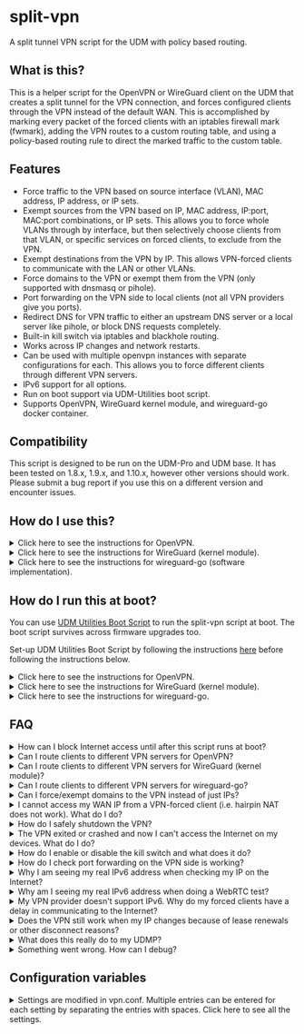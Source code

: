 # split-vpn
A split tunnel VPN script for the UDM with policy based routing.

## What is this?

This is a helper script for the OpenVPN or WireGuard client on the UDM that creates a split tunnel for the VPN connection, and forces configured clients through the VPN instead of the default WAN. This is accomplished by marking every packet of the forced clients with an iptables firewall mark (fwmark), adding the VPN routes to a custom routing table, and using a policy-based routing rule to direct the marked traffic to the custom table. 

## Features

* Force traffic to the VPN based on source interface (VLAN), MAC address, IP address, or IP sets.
* Exempt sources from the VPN based on IP, MAC address, IP:port, MAC:port combinations, or IP sets. This allows you to force whole VLANs through by interface, but then selectively choose clients from that VLAN, or specific services on forced clients, to exclude from the VPN.
* Exempt destinations from the VPN by IP. This allows VPN-forced clients to communicate with the LAN or other VLANs.
* Force domains to the VPN or exempt them from the VPN (only supported with dnsmasq or pihole). 
* Port forwarding on the VPN side to local clients (not all VPN providers give you ports).
* Redirect DNS for VPN traffic to either an upstream DNS server or a local server like pihole, or block DNS requests completely.
* Built-in kill switch via iptables and blackhole routing.
* Works across IP changes and network restarts. 
* Can be used with multiple openvpn instances with separate configurations for each. This allows you to force different clients through different VPN servers. 
* IPv6 support for all options.
* Run on boot support via UDM-Utilities boot script.
* Supports OpenVPN, WireGuard kernel module, and wireguard-go docker container.

## Compatibility

This script is designed to be run on the UDM-Pro and UDM base. It has been tested on 1.8.x, 1.9.x, and 1.10.x, however other versions should work. Please submit a bug report if you use this on a different version and encounter issues. 

## How do I use this?

<details>
  <summary>Click here to see the instructions for OpenVPN.</summary>

1. SSH into the UDM/P (assuming it's on 192.168.1.254).

    ```sh
    ssh root@192.168.1.254
    ```
    
2. Download the scripts package and extract it to `/mnt/data/split-vpn/vpn`.

    ```sh
    cd /mnt/data
    mkdir /mnt/data/split-vpn && mkdir /mnt/data/split-vpn/vpn
    cd /mnt/data/split-vpn
    curl -L https://github.com/peacey/split-vpn/archive/main.zip | unzip - "*/vpn/*" -o -j -d vpn && chmod +x vpn/*.sh
    ```
    
3. Create a directory for your VPN provider's openvpn configuration files, and copy your VPN's configuration files (certificates, config, password files, etc) and the sample vpn.conf from `/mnt/data/split-vpn/vpn/vpn.conf.sample`. NordVPN is used below as an example. 

    ```sh
    mkdir -p /mnt/data/split-vpn/openvpn/nordvpn
    cd /mnt/data/split-vpn/openvpn/nordvpn
    curl https://downloads.nordcdn.com/configs/files/ovpn_legacy/servers/us-ca12.nordvpn.com.udp1194.ovpn --out nordvpn.ovpn
    cp /mnt/data/split-vpn/vpn/vpn.conf.sample /mnt/data/split-vpn/openvpn/nordvpn/vpn.conf
    ```
    
4. If your VPN provider uses a username/password, put them in a `username_password.txt` file in the same directory as the configuration with the username on the first line and password on the second line. Then either: 
    * Edit your VPN provider's openvpn config you downloaded in step 3 to reference the username_password.txt file by adding/changing this directive: `auth-user-pass username_password.txt`.
    * Use the `--auth-user-pass username_password.txt` option when you run openvpn below in step 6 or 8. 
    
    NOTE: The username/password for openvpn are usually given to you in a file or in your VPN provider's online portal. They are usually not the same as your login to the VPN. 
5. Edit the `vpn.conf` file with your desired settings. See the explanation of each setting [below](#configuration-variables). 
6. Run OpenVPN in the foreground to test if everything is working properly.

    ```sh
    openvpn --config nordvpn.ovpn \
            --route-noexec \
            --up /mnt/data/split-vpn/vpn/updown.sh \
            --down /mnt/data/split-vpn/vpn/updown.sh \
            --script-security 2
    ```
    
7. If the connection works, check each client to make sure they are on the VPN by doing the following.

    * Check if you are seeing the VPN IPs when you visit http://whatismyip.host/. You can also test from command line, by running the following commands from your clients. Make sure you are not seeing your real IP anywhere, either IPv4 or IPv6.
    
      ```sh
      curl -4 ifconfig.co
      curl -6 ifconfig.co
      ```
        
      If you are seeing your real IPv6 address above, make sure that you are forcing your client through IPv6 as well as IPv4, by forcing through interface, MAC address, or the IPv6 directly. If IPv6 is not supported by your VPN provider, the IPv6 check will time out and not return anything. You should never see your real IPv6 address. 

    * Check for DNS leaks with the Extended Test on https://www.dnsleaktest.com/. If you see a DNS leak, try redirecting DNS with the `DNS_IPV4_IP` and `DNS_IPV6_IP` options, or set `DNS_IPV6_IP="REJECT"` if your VPN provider does not support IPv6. 
    * Check for WebRTC leaks in your browser by visiting https://browserleaks.com/webrtc. If WebRTC is leaking your IPv6 IP, you need to disable WebRTC in your browser (if possible), or disable IPv6 completely by disabling it directly on your client or through the UDMP network settings for the client's VLAN.
    
8. If everything is working properly, stop the OpenVPN client by pressing Ctrl+C, and then run it in the background with the following command. If you want to enable the killswitch to block Internet access to forced clients if OpenVPN crashes, set `KILLSWITCH=1` in the `vpn.conf` file before starting OpenVPN. If you also want to block Internet access to forced clients when you exit OpenVPN cleanly (with SIGTERM), then set `REMOVE_KILLSWITCH_ON_EXIT=0`.

    ```sh
    nohup openvpn --config nordvpn.ovpn \
                  --route-noexec \
                  --up /mnt/data/split-vpn/vpn/updown.sh \
                  --down /mnt/data/split-vpn/vpn/updown.sh \
                  --script-security 2 \
                  --ping-restart 15 \
                  --mute-replay-warnings > openvpn.log &
    ```
    You can modify the command to change `--ping-restart` or other options as needed. The only requirement is that you run updown.sh script as the up/down script and `--route-noexec` to disable OpenVPN from adding routes to the default table instead of our custom one.
    
9. Now you can exit the UDM/P. If you would like to start the VPN client at boot, please read on to the next section. 
10. If your VPN provider doesn't support IPv6, it is recommended to disable IPv6 for that VLAN in the UDMP settings, or on the client, so that you don't encounter any delays. If you don't disable IPv6, clients on that network will try to communicate over IPv6 first and fail, then fallback to IPv4. This creates a delay that can be avoided if IPv6 is turned off completely for that network or client.

</details>

<details>
  <summary>Click here to see the instructions for WireGuard (kernel module).</summary>

  * **Prerequisuite:** Make sure the WireGuard kernel module is installed via either [wireguard-kmod](https://github.com/tusc/wireguard-kmod) or a [custom kernel](https://github.com/fabianishere/udm-kernel-tools). The WireGuard tools (wg-quick, wg) also need to be installed (included with wireguard-kmod) and accessible from your PATH.
  * Make sure you run the wireguard setup script once, then test the installation of the module by running `modprobe wireguard` which should return nothing and no errors, and running `wg-quick` which should return the help and no errors. 
  * Note that the kernel module is dependent on the software version of your UDMP because each software update usually brings a new kernel version. If you update the UDM/P software, you also need to update the kernel module to the new version once it is released (or compile your own module for the new kernel). The module will fail to run on a kernel it was not compiled for. Hence, you have to be careful that the UDMP doesn't perform a sofware update unexpectedly if you use this module. 
  
1. SSH into the UDM/P (assuming it's on 192.168.1.254).

    ```sh
    ssh root@192.168.1.254
    ```
  
2. Download the scripts package and extract it to `/mnt/data/split-vpn/vpn`.

    ```sh
    cd /mnt/data
    mkdir /mnt/data/split-vpn && mkdir /mnt/data/split-vpn/vpn
    cd /mnt/data/split-vpn
    curl -L https://github.com/peacey/split-vpn/archive/main.zip | unzip - "*/vpn/*" -o -j -d vpn && chmod +x vpn/*.sh
    ```
    
3. Create a directory for your WireGuard configuration files, copy the sample vpn.conf from `/mnt/data/split-vpn/vpn/vpn.conf.sample`, and copy your WireGuard configuration file (wg0.conf) or create it. As an example below, we are creating the wg0.conf file that mullvad provides and pasting the contents into it. You can use any name for your config instead of wg0 (e.g.: mullvad-ca2.conf) and this will be the interface name of the wireguard tunnel. 
  
    ```sh
    mkdir -p /mnt/data/split-vpn/wireguard/mullvad
    cd /mnt/data/split-vpn/wireguard/mullvad
    cp /mnt/data/split-vpn/vpn/vpn.conf.sample /mnt/data/split-vpn/wireguard/mullvad/vpn.conf
    vim wg0.conf
    [Press 'i' to start editing, right click -> paste, press 'ESC' to exit insert mode, type ':wq' to save and exit].
    ```
  
4. In your WireGuard config (wg0.conf), set PreUp, PostUp, and PreDown to point to the updown.sh script, and Table to a custom route table number that you will use in this script's vpn.conf. Here is an exmaple wg0.conf file:
  
    ```
    [Interface]
    PrivateKey = xxxxxxxxxxxxxxxxxxxxxxxxxxxxxxxxxxxxxx
    Address = 10.68.1.88/32,fc00:dddd:eeee:bb01::5:6666/128
    PreUp = sh /mnt/data/wireguard/updown.sh %i pre-up
    PostUp = sh /mnt/data/wireguard/updown.sh %i up
    PreDown = sh /mnt/data/wireguard/updown.sh %i down
    Table = 101

    [Peer]
    PublicKey = yyyyyyyyyyyyyyyyyyyyyyyyyyyyyyyyyyyyyyy
    AllowedIPs = 0.0.0.0/1,128.0.0.0/1,::/1,8000::/1
    Endpoint = [2607:f7a0:d:4::a02f]:51820
    ```
  
    In the above config, make sure to:
      * Comment out or remove the `DNS` line. Use the DNS settings in your `vpn.conf` file instead if you want to force your clients to use a certain DNS server. 
      * Set AllowedIPs to `0.0.0.0/1,128.0.0.0/1,::/1,8000::/1` to allow all IPv4 and IPv6 traffic through the VPN. Do not use `0.0.0.0/0,::/0` because it will interfere with the blackhole routes and won't allow wireguard to start. If you prefer to use `0.0.0.0/0,::/0`, disable blackhole routes by setting `DISABLE_BLACKHOLE=1` in your `vpn.conf` file so wireguard can start successfully. 
      * Remove any extra PreUp/PostUp/PreDown/PostDown lines that could interfere with the VPN script. 
      * You can remove or comment out the PreUp line if you do not want VPN-forced clients to lose Internet access if WireGuard does not start correctly.

5. Edit the `vpn.conf` file with your desired settings. See the explanation of each setting [below](#configuration-variables). Make sure that:
  
   * The option `DNS_IPV4_IP` and/or `DNS_IPV6_IP` is set to the DNS server you want to force for your clients, or set them to empty if you do not want to force any DNS. 
   * The option `VPN_PROVIDER` is set to "external".
   * The option `VPN_ENDPOINT_IPV4` or `VPN_ENDPOINT_IPV6` is set to your WireGuard server's IP as defined in `wg0.conf`'s `Endpoint` variable.
   * The option `ROUTE_TABLE` is the same number as `Table` in your `wg0.conf` file.
   * The option `DEV` is set to "wg0" or your interface's name if different (i.e.: the name of your .conf file).
  
6. Run wg-quick to start wireguard with your configuration and test if the connection worked. 

    ```sh
    /mnt/data/wireguard/setup_wireguard.sh
    wg-quick up wg0.conf
    ```
  
    * You can skip the first line if you already setup the wireguard module previously.
    * Type `wg` to check your WireGuard connection and make sure you received a handshake. No handshake indicates something is wrong with your wireguard configuration. Double check your configuration's Private and Public key and other variables.
    * If you need to bring down the WireGuard tunnel, run `wg-quick down wg0.conf` in this folder.
    * Note that wg-quick up/down commands need to be run from this folder so the script can pick up the correct configuration file.
    
7. If the connection works, check each client to make sure they are on the VPN by doing the following.

    * Check if you are seeing the VPN IPs when you visit http://whatismyip.host/. You can also test from command line, by running the following commands from your clients (not the UDM/P). Make sure you are not seeing your real IP anywhere, either IPv4 or IPv6.
    
      ```sh
      curl -4 ifconfig.co
      curl -6 ifconfig.co
      ```
        
      If you are seeing your real IPv6 address above, make sure that you are forcing your client through IPv6 as well as IPv4, by forcing through interface, MAC address, or the IPv6 directly. If IPv6 is not supported by your VPN provider, the IPv6 check will time out and not return anything. You should never see your real IPv6 address. 

    * Check for DNS leaks with the Extended Test on https://www.dnsleaktest.com/. If you see a DNS leak, try redirecting DNS with the `DNS_IPV4_IP` and `DNS_IPV6_IP` options, or set `DNS_IPV6_IP="REJECT"` if your VPN provider does not support IPv6. 
    * Check for WebRTC leaks in your browser by visiting https://browserleaks.com/webrtc. If WebRTC is leaking your IPv6 IP, you need to disable WebRTC in your browser (if possible), or disable IPv6 completely by disabling it directly on your client or through the UDMP network settings for the client's VLAN.
    
8. If you want to block Internet access to forced clients if the wireguard tunnel is brought down via wg-quick, set `KILLSWITCH=1` and `REMOVE_KILLSWITCH_ON_EXIT=0` in the `vpn.conf` file. 
    
9. Now you can exit the UDM/P. If you would like to start the VPN client at boot, please read on to the next section. 

10. If your VPN provider doesn't support IPv6, it is recommended to disable IPv6 for that VLAN in the UDMP settings, or on the client, so that you don't encounter any delays. If you don't disable IPv6, clients on that network will try to communicate over IPv6 first and fail, then fallback to IPv4. This creates a delay that can be avoided if IPv6 is turned off completely for that network or client.
  
11. Note that the WireGuard protocol is practically stateless, so there is no way to know whether the connection stopped working except by checking that you didn't receive a handshake within 3 minutes or some higher interval. This means if you want to automatically bring down the split-vpn rules when WireGuard stops working and bring it back up when it starts working again, you need to write an external script to check the last handshake condition every few seconds and act on it (not covered here).

</details>

<details>
  <summary>Click here to see the instructions for wireguard-go (software implementation).</summary>

  * **Prerequisuite:** Make sure the wireguard-go container is installed as instructed at the [wireguard-go repo](https://github.com/boostchicken/udm-utilities/tree/master/wireguard-go). After this step, you should have the directory `/mnt/data/wireguard` and the run script `/mnt/data/on_boot.d/20-wireguard.sh` installed.
  * The wireguard-go container only supports a single interface - wg0. This means you cannot connect to multiple wireguard servers. If you want to use multiple servers with this script, then use the WireGuard kernel module instead as explained above. 
  * wireguard-go is a software implementation of WireGuard, and will have reduced performance compared to the kernel module. However, wireguard-go is not dependent on your UDM/P's kernel version, and will not break when your UDM/P updates.
  
1. SSH into the UDM/P (assuming it's on 192.168.1.254).

    ```sh
    ssh root@192.168.1.254
    ```
  
2. Download the scripts package and extract it to `/mnt/data/split-vpn/vpn`.

    ```sh
    cd /mnt/data
    mkdir /mnt/data/split-vpn && mkdir /mnt/data/split-vpn/vpn
    cd /mnt/data/split-vpn
    curl -L https://github.com/peacey/split-vpn/archive/main.zip | unzip - "*/vpn/*" -o -j -d vpn && chmod +x vpn/*.sh
    ```
    
3. Create a directory for your WireGuard configuration files under `/mnt/data/wireguard` if not created already, copy the sample vpn.conf from `/mnt/data/split-vpn/vpn/vpn.conf.sample`, and copy your WireGuard configuration file (wg0.conf) or create it. As an example below, we are creating the wg0.conf file that mullvad provides and pasting the contents into it. You can only use wg0.conf and not any other name because the wireguard-go container expects this configuration file. 
  
    ```sh
    mkdir -p /mnt/data/wireguard
    cd /mnt/data/wireguard
    cp /mnt/data/split-vpn/vpn/vpn.conf.sample /mnt/data/wireguard/vpn.conf
    vim wg0.conf
    [Press 'i' to start editing, right click -> paste, press 'ESC' to exit insert mode, type ':wq' to save and exit].
    ```
  
4. In your WireGuard config (wg0.conf), set Table to a custom route table number that you will use in this script's vpn.conf. Here is an exmaple wg0.conf file:
  
    ```
    [Interface]
    PrivateKey = xxxxxxxxxxxxxxxxxxxxxxxxxxxxxxxxxxxxxx
    Address = 10.68.1.88/32,fc00:dddd:eeee:bb01::5:6666/128
    Table = 101

    [Peer]
    PublicKey = yyyyyyyyyyyyyyyyyyyyyyyyyyyyyyyyyyyyyyy
    AllowedIPs = 0.0.0.0/1,128.0.0.0/1,::/1,8000::/1
    Endpoint = [2607:f7a0:d:4::a02f]:51820
    ```
  
    In the above config, make sure to:
      * Comment out or remove the `DNS` line. Use the DNS settings in your `vpn.conf` file instead if you want to force your clients to use a certain DNS server. 
      * Set AllowedIPs to `0.0.0.0/1,128.0.0.0/1,::/1,8000::/1` to allow all IPv4 and IPv6 traffic through the VPN. Do not use `0.0.0.0/0,::/0` because it will interfere with the blackhole routes and won't allow wireguard to start. If you prefer to use `0.0.0.0/0,::/0`, disable blackhole routes by setting `DISABLE_BLACKHOLE=1` in your `vpn.conf` file so wireguard can start successfully. 
      * Remove any extra PreUp/PostUp/PreDown/PostDown lines that could interfere with the VPN script.
      * Do not use PreUp/PostUp/PreDown to call the split-vpn script (like in the wireguard kernel module case) because the container will not have access to the location of the script. Instead, we will call the script manually after bringing the interface up/down as instructed below. 

5. Edit the `vpn.conf` file with your desired settings. See the explanation of each setting [below](#configuration-variables). Make sure that:
  
   * The option `DNS_IPV4_IP` and/or `DNS_IPV6_IP` is set to the DNS server you want to force for your clients, or set them to empty if you do not want to force any DNS. 
   * The option `VPN_PROVIDER` is set to "external".
   * The option `VPN_ENDPOINT_IPV4` or `VPN_ENDPOINT_IPV6` is set to your WireGuard server's IP as defined in `wg0.conf`'s `Endpoint` variable.
   * The option `ROUTE_TABLE` is the same number as `Table` in your `wg0.conf` file.
   * The option `DEV` is set to "wg0".

6. Modify your run script that you installed with wireguard-go (located at `/mnt/data/on_boot.d/20-wireguard.sh`) to include the split-vpn script hooks by replacing it with the following code:
  
    ```sh
    #!/bin/sh
    CONTAINER=wireguard

    # Change to the directory with the wireguard configuration.
    cd /mnt/data/wireguard

    # Start the split-vpn pre-up hook.
    /mnt/data/split-vpn/vpn/updown.sh wg0 pre-up &> pre-up.log

    # Starts a wireguard container that is deleted after it is stopped.
    # All configs stored in /mnt/data/wireguard
    if podman container exists ${CONTAINER}; then
      podman start ${CONTAINER}
    else
      podman run -i -d --rm --net=host --name ${CONTAINER} --privileged \
        -v /mnt/data/wireguard:/etc/wireguard \
        -v /dev/net/tun:/dev/net/tun \
        -e LOG_LEVEL=info -e WG_COLOR_MODE=always \
        masipcat/wireguard-go:latest-arm64v8
    fi

    # Run the split-vpn up hook if wireguard starts successfully within 5 seconds.
    started=0
    for i in $(seq 1 5); do
            podman exec -it wireguard test -S "/var/run/wireguard/wg0.sock" &> /dev/null
            if [ $? = 0 ]; then
                    started=1
                    break
            fi
            sleep 1
    done
    if [ $started = 1 ]; then
            echo "wireguard-go started successfully." &> wireguard.log
            /mnt/data/split-vpn/vpn/updown.sh wg0 up >> wireguard.log 2>&1
    else
            echo "Error: wireguard-go did not start up correctly within 5 seconds." &> wireguard.log
    fi
    cat wireguard.log
    ```
  
    * Comment out the pre-up line at the beginning if you want your forced clients to be able to access the Internet if wireguard fails to start (i.e. commenting it out doesn't enable the iptables kill switch until after the VPN tunnel is brought up).
    * The above script will wait up to 5 seconds for the wireguard-go container to start before running the split-vpn up hook to set up the split-vpn rules. The split-vpn up hook will not be run if wireguard-go did not start up correctly. 

7. Run the 20-wireguard.sh script: `/mnt/data/on_boot.d/20-wireguard.sh`.
  
8. If wireguard-go started successfully, check that the connection worked by seeing if you received a handshake with the following command:
  
    ```sh
    podman exec -it wireguard wg
    ```
  
    * No handshake in the above output indicates something is wrong with your wireguard configuration. Double check your configuration's Private and Public key and other variables.
    * If you need to bring down the WireGuard tunnel and resume normal Internet access to your forced clients, run the following commands in this folder:
  
      ```sh
      cd /mnt/data/wireguard
      podman stop wireguard
      /mnt/data/split-vpn/vpn/updown.sh wg0 down
      ```
  
    * Note that split-vpn up/down commands need to be run from this folder so that split-vpn can pick up the correct configuration file.
    
9. If the connection works, check each client to make sure they are on the VPN by doing the following.

    * Check if you are seeing the VPN IPs when you visit http://whatismyip.host/. You can also test from command line, by running the following commands from your clients (not the UDM/P). Make sure you are not seeing your real IP anywhere, either IPv4 or IPv6.
    
      ```sh
      curl -4 ifconfig.co
      curl -6 ifconfig.co
      ```
        
      If you are seeing your real IPv6 address above, make sure that you are forcing your client through IPv6 as well as IPv4, by forcing through interface, MAC address, or the IPv6 directly. If IPv6 is not supported by your VPN provider, the IPv6 check will time out and not return anything. You should never see your real IPv6 address. 

    * Check for DNS leaks with the Extended Test on https://www.dnsleaktest.com/. If you see a DNS leak, try redirecting DNS with the `DNS_IPV4_IP` and `DNS_IPV6_IP` options, or set `DNS_IPV6_IP="REJECT"` if your VPN provider does not support IPv6. 
    * Check for WebRTC leaks in your browser by visiting https://browserleaks.com/webrtc. If WebRTC is leaking your IPv6 IP, you need to disable WebRTC in your browser (if possible), or disable IPv6 completely by disabling it directly on your client or through the UDMP network settings for the client's VLAN.
    
10. If you want to continue blocking Internet access to forced clients after the wireguard tunnel is brought down via the split-vpn down command, set `KILLSWITCH=1` and `REMOVE_KILLSWITCH_ON_EXIT=0` in the `vpn.conf` file. 
    
11. Now you can exit the UDM/P. If you would like to start the VPN client at boot, please read on to the next section. 

12. If your VPN provider doesn't support IPv6, it is recommended to disable IPv6 for that VLAN in the UDMP settings, or on the client, so that you don't encounter any delays. If you don't disable IPv6, clients on that network will try to communicate over IPv6 first and fail, then fallback to IPv4. This creates a delay that can be avoided if IPv6 is turned off completely for that network or client.
  
13. Note that the WireGuard protocol is practically stateless, so there is no way to know whether the connection stopped working except by checking that you didn't receive a handshake within 3 minutes or some higher interval. This means if you want to automatically bring down the split-vpn rules when WireGuard stops working and bring it back up when it starts working again, you need to write an external script to check the last handshake condition every few seconds and act on it (not covered here).
  
</details>

## How do I run this at boot?

You can use [UDM Utilities Boot Script](https://github.com/boostchicken/udm-utilities/tree/master/on-boot-script) to run the split-vpn script at boot. The boot script survives across firmware upgrades too. 
  
Set-up UDM Utilities Boot Script by following the instructions [here](https://github.com/boostchicken/udm-utilities/blob/master/on-boot-script/README.md) before following the instructions below.

<details>
  <summary>Click here to see the instructions for OpenVPN.</summary>
    
1. Create a new file under `/mnt/data/on_boot.d/run-vpn.sh` and fill it with the following. 

    ```sh
    #!/bin/sh
    # Load configuration and run openvpn
    cd /mnt/data/split-vpn/openvpn/nordvpn
    source ./vpn.conf
    /mnt/data/split-vpn/vpn/updown.sh ${DEV} pre-up &> pre-up.log
    nohup openvpn --config nordvpn.ovpn \
                  --route-noexec \
                  --up /mnt/data/split-vpn/vpn/updown.sh \
                  --down /mnt/data/split-vpn/vpn/updown.sh \
                  --dev-type tun --dev ${DEV} \
                  --script-security 2 \
                  --ping-restart 15 \
                  --mute-replay-warnings &> openvpn.log &
    ```

    * Remember to modify the `cd` line and the `--config` openvpn option to point to your config. 
    * Comment out the pre-up line if you want your forced clients to be able to access the Internet while the VPN is connecting (i.e. commenting it out doesn't enable the iptables kill switch until after OpenVPN connects).

2. Run `chmod +x /mnt/data/on_boot.d/run-vpn.sh` to give the script execute permissions. 
3. That's it. Now the VPN will start at every boot. 
4. Note that there is a short period between when the UDMP starts and when this script runs. This means there is a few seconds when the UDMP starts up when your forced clients **WILL** have access to your WAN and might leak their real IP, because the kill switch has not been activated yet. Read the queston *How can I block Internet access until after this script runs at boot?* in the [FAQ below](#faq) to see how to solve this problem and block Internet access until after this script runs. 
  
</details>

<details>
  <summary>Click here to see the instructions for WireGuard (kernel module).</summary>
    
1. Create a new file under `/mnt/data/on_boot.d/run-vpn.sh` and fill it with the following. 

    ```sh
    #!/bin/sh
  
    # Set up the wireguard kernel module and tools
    /mnt/data/wireguard/setup_wireguard.sh
  
    # Load configuration and run wireguard
    cd /mnt/data/split-vpn/wireguard/mullvad
    source ./vpn.conf
    /mnt/data/split-vpn/vpn/updown.sh ${DEV} pre-up &> pre-up.log
    wg-quick up ./${DEV}.conf &> wireguard.log
    ```

    * Comment out the pre-up line if you want your forced clients to be able to access the Internet if wireguard fails to start (i.e. commenting it out doesn't enable the iptables kill switch until after the VPN tunnel is brought up).
    * It is preferrable to separately run the pre-up hook like the above script instead of using wg-quick's PreUp hook in case wg-quick did not get set up correctly. wg-quick and the wireguard kernel module depends on the kernel version so might fail spontaneously if your UDM/P performs a software update.
    * You can remove the setup_wireguard.sh line if you have another boot script that sets up the kernel module before this run script. Just make sure that this script runs after the setup script by prefixing each script with a number to determine priority (e.g.: 0-setup-wireguard.sh and 1-run-vpn.sh).

2. Run `chmod +x /mnt/data/on_boot.d/run-vpn.sh` to give the script execute permissions. 
3. That's it. Now the VPN will start at every boot. 
4. **OPTIONAL**: Note that there is a short period between when the UDMP starts and when this script runs. This means there is a few seconds when the UDMP starts up when your forced clients **WILL** have access to your WAN and might leak their real IP, because the kill switch has not been activated yet. Read the queston *How can I block Internet access until after this script runs at boot?* in the [FAQ below](#faq) to see how to solve this problem and block Internet access until after this script runs. 
  
</details>

<details>
  <summary>Click here to see the instructions for wireguard-go.</summary>
    
1. The wireguard-go boot script should already be installed at `/mnt/data/on_boot.d/20-wireguard.sh` if you followed the instructions [above](#how-do-i-use-this), so no further setup is needed to make it run at boot.
  
2. **OPTIONAL**: Note that there is a short period between when the UDMP starts and when this script runs. This means there is a few seconds when the UDMP starts up when your forced clients **WILL** have access to your WAN and might leak their real IP, because the kill switch has not been activated yet. Read the queston *How can I block Internet access until after this script runs at boot?* in the [FAQ below](#faq) to see how to solve this problem and block Internet access until after this script runs.
  
</details>

## FAQ

<details>
  <summary>How can I block Internet access until after this script runs at boot?</summary>
    
  * If you want to ensure that there is no Internet access BEFORE this script runs at boot, you can add blackhole static routes in the Unifi Settings that will block all Internet access (incluing non-VPN Internet) until they are removed by this script. The blackhole routes will be removed when this script starts to restore Internet access only after the killswitch has been activated. If you want to do this for maximum protection at boot up, follow these instructions:

      1. Go to your Unifi Network Settings, and add the following static routes. If you're using the New Settings, this is under Advanced Features -> Advanced Gateway Settings -> Static Routes. For Old Settings, this is under Settings -> Routing and Firewall -> Static Routes. Add these routes which cover all IP ranges:

          * **Name:** VPN Blackhole. **Destination:** 0.0.0.0/1. **Static Route Type:** Black Hole. **Enabled.**
          * **Name:** VPN Blackhole. **Destination:** 128.0.0.0/1. **Static Route Type:** Black Hole. **Enabled.**
          * **Name:** VPN Blackhole. **Destination:** ::/1. **Static Route Type:** Black Hole. **Enabled.**
          * **Name:** VPN Blackhole. **Destination:** 8000::/1. **Static Route Type:** Black Hole. **Enabled.**

      2. In your vpn.conf, set the option `REMOVE_STARTUP_BLACKHOLES=1`. This is required or else the script will not delete the blackhole routes at startup, and you will not have Internet access on ANY client, not just the VPN-forced clients, until you delete the blackhole routes manually or disable them in the Unifi Settings.

      3. In your run script above, make sure you did NOT comment out the pre-up line. That is the line that removes the blackhole routes at startup.

      4. **Note that once you do this, you will lose Internet access for ALL clients until you run the VPN run script above**, or were running it before with the `REMOVE_STARTUP_BLACKHOLES=1` option. The split-vpn script stays running in the background to monitor if the the blackhole routes are added by the system again (which happens when your IP changes or when route settings are changed). The blackhole routes will be deleted immediately when they're added by the system.
  
</details>

<details>  
  <summary>Can I route clients to different VPN servers for OpenVPN?</summary>
  
  * Yes you can. Simply make a separate directory for each VPN server, and give them each a vpn.conf file with the clients you wish to force through them. Make sure the options `ROUTE_TABLE`, `MARK`, `PREFIX`, `PREF`, and `DEV` are unique for each `vpn.conf` file so the different VPN servers don't share the same tunnel device, route table, or fwmark. 
  
  * Afterwards, modify your run script like so (in this example, we are using Mullvad and NordVPN). Note that you need to cd into the correct configuration directory for each different VPN server before running the openvpn command so that the correct config file is used each time.
  
      ```sh
      #!/bin/sh

      # Load configuration for mullvad and run openvpn
      cd /mnt/data/split-vpn/openvpn/mullvad
      source ./vpn.conf
      /mnt/data/split-vpn/vpn/updown.sh ${DEV} pre-up &> pre-up.log
      nohup openvpn --config mullvad.conf \
                    --route-noexec \
                    --up /mnt/data/split-vpn/vpn/updown.sh \
                    --down /mnt/data/split-vpn/vpn/updown.sh \
                    --script-security 2 \
                    --dev-type tun --dev ${DEV} \
                    --ping-restart 15 \
                    --mute-replay-warnings > openvpn.log &

      # Load configuration for nordvpn and run openvpn
      cd /mnt/data/split-vpn/openvpn/nordvpn
      source ./vpn.conf
      /mnt/data/split-vpn/vpn/updown.sh ${DEV} pre-up &> pre-up.log
      nohup openvpn --config nordvpn.ovpn \
                    --route-noexec \
                    --up /mnt/data/split-vpn/vpn/updown.sh \
                    --down /mnt/data/split-vpn/vpn/updown.sh \
                    --script-security 2 \
                    --dev-type tun --dev ${DEV} \
                    --ping-restart 15 \
                    --mute-replay-warnings > openvpn.log &
    ```

</details>

<details>  
  <summary>Can I route clients to different VPN servers for WireGuard (kernel module)?</summary>
  
  * Yes you can. Simply make a separate directory for each VPN server, and give them each a vpn.conf file with the clients you wish to force through them. Make sure the options `ROUTE_TABLE`, `MARK`, `PREFIX`, `PREF`, and `DEV` are unique for each `vpn.conf` file so the different VPN servers don't share the same tunnel device, route table, or fwmark. 
  
  * Afterwards, modify your run script like so. Note that you need to cd into the correct configuration directory for each different VPN server before running the wg-quick command so that the correct config file is used each time.
  
    ```sh
    #!/bin/sh

    # Set up the wireguard kernel module and tools
    /mnt/data/wireguard/setup_wireguard.sh

    # Load configuration for mullvad and run wg-quick
    cd /mnt/data/split-vpn/wireguard/mullvad
    source ./vpn.conf
    /mnt/data/split-vpn/vpn/updown.sh ${DEV} pre-up &> pre-up.log
    wg-quick up ./${DEV}.conf &> wireguard.log

    # Load configuration for ExpressVPN and run wg-quick
    cd /mnt/data/split-vpn/wireguard/expressvpn
    source ./vpn.conf
    /mnt/data/split-vpn/vpn/updown.sh ${DEV} pre-up &> pre-up.log
    wg-quick up ./${DEV}.conf &> wireguard.log
    ```

</details>

<details>  
  <summary>Can I route clients to different VPN servers for wireguard-go?</summary>
  
  * No, you cannot. The wireguard-go container only supports a single interface named wg0. It cannot be used to connect an interface named something else, so only one interface is supported with this configuration. For multiple interfaces, you need to either use the kernel module or build your own docker container for wireguard-go that supports multiple interfaces (not covered here).
  
</details>

<details>
  <summary>Can I force/exempt domains to the VPN instead of just IPs?</summary>
  
  * Yes you can if you are using dnsmasq or pihole. Please see the [instructions here](ipsets/README.md) for how to set this up.
  
</details>

<details>
  <summary>I cannot access my WAN IP from a VPN-forced client (i.e. hairpin NAT does not work). What do I do?</summary>

  * In order for hairpin NAT to work, you need to exempt your WAN IPs from the VPN. You can do this in one of two ways:
  
    * If your WAN IP address is static and doesn't change, add your WAN's IPv4 address to `EXEMPT_DESTINATIONS_IPV4` and your IPv6 address to `EXEMPT_DESTINATIONS_IPV6`.
  
    * If your WAN IP changes often and you do not want to keep updating it in the script, exempt the Unifi provided IP sets that store your IPs by using the `EXEMPT_IPSETS` option. These IP sets are labelled `UBIOS_ADDRv4_<interface>`/`UBIOS_ADDRv6_<interface>` and are dynamically updated by Unifi when your WAN IP changes. For example, to exempt the WAN IP of eth8, use the following option. Note that for prefix delegation, the WAN IPv6 addresses are stored on the bridge interfaces, not the eth interfaces so make sure to add the bridge interface for IPv6 hairpin NAT. 
  
      ```sh
      EXEMPT_IPSETS="UBIOS_ADDRv4_eth8:dst UBIOS_ADDRv6_br0:dst"
      ```
  
</details>  

<details>
  <summary>How do I safely shutdown the VPN?</summary>
    
  * Run the following commands for your VPN type to bring down the VPN. Kill switch and iptables rules will only be removed if the option `REMOVE_KILLSWITCH_ON_EXIT` is set to 1.
  * If you set `REMOVE_KILLSWITCH_ON_EXIT=0` and want to recover Internet access for forced clients, please read the next question after you bring down the VPN.
  
    * **OpenVPN:** Send the openvpn process the TERM signal to bring it down.

        1. If you want to kill all openvpn instances.

            ```sh
            killall -TERM openvpn
            ```

        2. If you want to kill a specific openvpn instance using tun0.

            ```sh
            kill -TERM $(pgrep -f "openvpn.*tun0")
            ```
  
    * **WireGuard (kernel module):** Change to the directory of your vpn.conf configuration and run the wg-quick down command.
  
      ```sh
      cd /mnt/data/split-vpn/wireguard/mullvad
      wg-quick down ./wg0.conf
      ```
    * **wireguard-go:** Stop the container and run the split-vpn down command in the wireguard configuration directory.
    
      ```sh
      cd /mnt/data/wireguard
      podman stop wireguard
      /mnt/data/split-vpn/vpn/updown.sh wg0 down
      ```
  
</details>

<details>
  <summary>The VPN exited or crashed and now I can't access the Internet on my devices. What do I do?</summary>
  
  * When the VPN process crashes, there is no cleanup done for the iptables rules and the kill switch is still active (if the kill switch is enabled). This is also the case for a clean exit when you set the option `REMOVE_KILLSWITCH_ON_EXIT=0`. This is a safety feature so that there are no leaks if the VPN crashes. To recover the connection, do the following:
  
    * If you don't want to delete the kill switch and leak your real IP, re-run the run script or command to bring the VPN back up again.

    * If you want to delete the kill switch so your forced clients can access your normal Internet again, run the following command (replace tun0 with the device you defined in the config file) after changing to the directory with the vpn.conf file. This command applies to OpenVPN and WireGuard.
    
        ```sh
        cd /mnt/data/split-vpn/openvpn/nordvpn
        /mnt/data/split-vpn/vpn/updown.sh tun0 force-down
        ```
        
    * If you added blackhole routes and deleted the kill switch in the previous step, make sure to disable the blackhole routes in the Unifi Settings or you might suddenly lose Internet access when the blackhole routes are re-added by the system.
      
</details>

<details>
  <summary>How do I enable or disable the kill switch and what does it do?</summary>
  
  * The kill switch disables Internet access for VPN-forced clients if the VPN crashes or exits. This is good for when you do not want to leak your real IP if the VPN crashes or exits prematurely. Follow the instructions below to enable or disable the kill switch.
  
    1. To enable the kill switch, set `KILLSWITCH=1` in the `vpn.conf` file. If you want the kill switch to remain even when you bring down the VPN cleanly (not just when it crashes), then set `REMOVE_KILLSWITCH_ON_EXIT=0` as well. 

    2. To disable the kill switch, set `KILLSWITCH=0` and `REMOVE_KILLSWITCH_ON_EXIT=1`. Note that there will be nothing preventing your VPN-forced clients from leaking their real IP if you disable the kill switch. 

    3. If you previously had the kill switch enabled and want to disable it after a crash or exit to recover Internet access, read the previous question. 
  
</details>

<details>
  <summary>How do I check port forwarding on the VPN side is working?</summary>
  
  * Use a port checking tool (like https://websistent.com/tools/open-port-check-tool/) and enter your VPN IP and VPN port number to test. Check both IPv6 and IPv4 if using both. 
  * Alternatively, you can run the following command on your client which tells your IP and if the port is open. Make sure you are not seeing your real IP here and that the status for the port is reachable. Replace 21674 with your VPN port number. 
  
    ```sh
     curl -4 https://am.i.mullvad.net/port/21674
     curl -6 https://am.i.mullvad.net/port/21674
     ```
     
</details>

<details>
  <summary>Why I am seeing my real IPv6 address when checking my IP on the Internet?</summary>
  
  * You shouldn't be seeing your real IPv6 address anywhere if you forced your clients over IPv6, even if your VPN doesn't support IPv6. Make sure that you are forcing your client through IPv6 as well as IPv4, by forcing through interface (`FORCED_SOURCE_INTERFACE`), MAC address (`FORCED_SOURCE_MAC`), or the IPv6 directly (`FORCED_SOURCE_IPV6`). 
  
  * If IPv6 is not supported by your VPN provider, IPv6 traffic should time out or be refused. For additional security if your VPN provider doesn't support IPv6, it is recommended to set the `DNS_IPV6_IP` option to "REJECT", or disable IPv6 for that network in the UDMP settings, so that IPv6 DNS leaks do not occur.
     
</details>

<details>
  <summary>Why am I seeing my real IPv6 address when doing a WebRTC test?</summary>
  
  * WebRTC is an audio/video protocol that allows browsers to get your IPs via JavaScript. WebRTC cannot be completely disabled at the network level because some browsers check the network interface directly to see what IP to return. Since IPv6 has global IPs directly assigned to the network interface, your non-VPN global IPv6 can be directly seen by the browser and leaked to WebRTC JavaScript calls. To solve this, you can do one of the following.
  
    * Disable WebRTC on your browser (not all browsers allow you to). Use a browser like Firefox that allows you to disable WebRTC.
    * Disable JavaScript completely on your browser (which will break most sites).
    * Disable IPv6 completely either directly on the client (if you can), or by using the UDMP's network settings to turn off IPv6 for the client's VLAN.
  
</details>

<details>
  <summary>My VPN provider doesn't support IPv6. Why do my forced clients have a delay in communicating to the Internet?</summary>
  
  * If your VPN provider doesn't support IPv6 but you have IPv6 enabled on the network, clients will attempt to communicate over IPv6 first then fallback to IPv4 when the connection fails, since IPv6 is not supported on the VPN. 
  
  * To avoid this delay, it is recommended to disable IPv6 for that network/VLAN in the UDMP settings, or on the client directly. This ensures that the clients only use IPv4 and don't have to wait for IPv6 to time out first.
     
</details>

<details>
  <summary>Does the VPN still work when my IP changes because of lease renewals or other disconnect reasons?</summary>
    
  * **For OpenVPN:** Yes, as long as you add the `--ping-restart X` option to the openvpn command line when you run it. This ensures that if there is a network disconnect for any reason, the OpenVPN client will restart and try to re-configure itself after X seconds until it connects again. The killswitch will still be active during the restart to block non-VPN traffic as long as you set `REMOVE_KILLSWITCH_ON_EXIT=0` in the config.
  
  * **For WireGuard:** The WireGuard protocol is practically stateless, so IP changes will not affect the connection. 
    
</details>

<details>
  <summary>What does this really do to my UDMP?</summary>
  
  * This script only does the following.
  
    1. Adds custom iptable chains and rules to the mangle, nat, and filter tables. You can see them with the following commands (assuming you set `PREFIX=VPN_`).

        ```sh
        iptables -t mangle -S | grep VPN
        iptables -t nat -S | grep VPN
        iptables -t filter -S | grep VPN
        ip6tables -t mangle -S | grep VPN
        ip6tables -t nat -S | grep VPN
        ip6tables -t filter -S | grep VPN
        ```

    2. Adds VPN routes to custom routing tables that can be seen with the following command (assuming you set `ROUTE_TABLE=101`).

        ```sh
        ip route show table 101
        ip -6 route show table 101
        ```

    2. Adds policy-based routes to redirect marked traffic to the custom tables. You can see them with the following command (look for the fwmark you defined in your config or 0x9 if using default).

        ```sh
        ip rule
        ip -6 rule
        ```

    4. Stays running in the background to monitor the policy-based routes every second for any deletions caused by the UDMP operating system, and re-adds them if deleted. The UDMP removes the custom policy-based routes when the WAN IP changes. You can see the script running with:

        ```sh
        ps | grep updown.sh
        ```

    5. Writes logs to `openvpn.log` (if using openvpn) and `rule-watcher.log` in each VPN server's directory. Logs are overwritten at every run.
      
</details>

<details>
  <summary>Something went wrong. How can I debug?</summary>
  
  1. For OpenVPN, first check the openvpn.log file in the VPN server's directory for any errors. 
  2. For WireGuard, check wireguard.log after you run your run script or check the output of wg-quick up. For wireguard-go, check the output when you run your run script. Make sure you received a handshake in WireGuard or the connection will not work. If you did not receive a handshake, double check your configuration's Private and Public key and other variables.
  2. Check that the iptable rules, policy-based routes, and custom table routes agree with your configuration. See the previous question for how to look this up.
  3. If you want to see which line the scripts failed on, open the `updown.sh` and `add-vpn-iptables-rules.sh` scripts and replace the `set -e` line at the top with `set -xe` then rerun the VPN. The `-x` flag tells the shell to print every line before it executes it. 
  4. Post a bug report if you encounter any reproducible issues. 
  
</details>

## Configuration variables

<details>
  <summary>Settings are modified in vpn.conf. Multiple entries can be entered for each setting by separating the entries with spaces. Click here to see all the settings.</summary>
  
  <details>
    <summary>FORCED_SOURCE_INTERFACE</summary>
      Force all traffic coming from a source interface through the VPN. 
      Default LAN is br0, and other LANs are brX, where X = VLAN number.

      Format: [INTERFACE NAME]
      Example: FORCED_SOURCE_INTERFACE="br6 br8"

  </details>
  
  <details>
    <summary>FORCED_SOURCE_IPV4</summary>
      Force all traffic coming from a source IPv4 through the VPN. 
      IP can be entered in CIDR format to cover a whole subnet. 
  
      Format: [IP/nn]
      Example: FORCED_SOURCE_IPV4="192.168.1.1/32 192.168.3.0/24"

  </details>
  
  <details>
    <summary>FORCED_SOURCE_IPV6</summary>
      Force all traffic coming from a source IPv6 through the VPN. 
      IP can be entered in CIDR format to cover a whole subnet. 
  
      Format: [IP/nn]
      Example: FORCED_SOURCE_IPV6="fd00::2/128 2001:1111:2222:3333::/56"

  </details>
  
  <details>
    <summary>FORCED_SOURCE_MAC</summary>
      Force all traffic coming from a source MAC through the VPN.
  
      Format: [MAC]
      Example: FORCED_SOURCE_MAC="00:aa:bb:cc:dd:ee 30:08:d7:aa:bb:cc"

  </details>
  
  <details>
    <summary>FORCED_DESTINATIONS_IPV4</summary>
      Force IPv4 destinations to the VPN for all VPN-forced clients.
  
      Format: [IP/nn]
      Example: FORCED_DESTINATIONS_IPV4="1.1.1.1"

  </details>

  <details>
    <summary>FORCED_DESTINATIONS_IPV6</summary>
      Force IPv6 destinations to the VPN for all VPN-forced clients.
  
      Format: [IP/nn]
      Example: FORCED_DESTINATIONS_IPV6="2001:1111:2222:3333::2"

  </details>
  
  <details>
    <summary>FORCED_LOCAL_INTERFACE</summary>
      Force local UDM traffic going out of these interfaces to go through the VPN instead, for both IPv4 and IPv6 traffic. This does not include routed traffic, only local traffic generated by the UDM. 
    
      For UDM-Pro, set to "eth8" for WAN1/Ethernet port, or "eth9" for WAN2/SFP+ port, or "eth8 eth9" for both. 
      For UDM Base, set to "eth1" for the WAN port.
      Format: [INTERFACE NAME]
      Example: FORCED_LOCAL_INTERFACE="eth8 eth9"

  </details>
  
  <details>
    <summary>EXEMPT_SOURCE_IPV4</summary>
      Exempt IPv4 sources from the VPN. This allows you to create exceptions to the force rules above. For example, if you forced a whole interface with FORCED_SOURCE_INTERFACE, you can selectively choose clients from that VLAN to exclude.
  
      Format: [IP/nn]
      Example: EXEMPT_SOURCE_IPV4="192.168.1.2/32 192.168.3.8/32"

  </details>
  
  <details>
    <summary>EXEMPT_SOURCE_IPV6</summary>
      Exempt IPv6 sources from the VPN. This allows you to create exceptions to the force rules above. 
  
      Format: [IP/nn]
      Example: EXEMPT_SOURCE_IPV6="2001:1111:2222:3333::2 2001:1111:2222:3333::10"

  </details>
  
  <details>
    <summary>EXEMPT_SOURCE_MAC</summary>
      Exempt MAC sources from the VPN. This allows you to create exceptions to the force rules above. 
  
      Format: [MAC]
      Example: EXEMPT_SOURCE_MAC="00:aa:bb:cc:dd:ee 30:08:d7:aa:bb:cc"

  </details>
   
  <details>
    <summary>EXEMPT_SOURCE_IPV4_PORT</summary>
      Exempt an IPv4:Port source from the VPN. This allows you to create exceptions on a port basis, so you can selectively choose which services on a client to tunnel through the VPN and which to tunnel through the default LAN/WAN. For example, you can tunnel all traffic through the VPN for some client, but have port 22 still be accessible over the LAN/WAN so you can SSH to it normally. 
  
      A single entry can have up to 15 multiple ports by separating the ports with commas. 
      Ranges of ports can be defined with a colon like 5000:6000, and take up two ports in the entry. 
      Protocal can be tcp, udp or both. 
      Format: [tcp/udp/both]-[IP Source]-[port1,port2:port3,port4,...]
      Example: EXEMPT_SOURCE_IPV4_PORT="tcp-192.168.1.1-22,32400,80:90,443 both-192.168.1.3-53"

  </details>
  
  <details>
    <summary>EXEMPT_SOURCE_IPV6_PORT</summary>
      Exempt an IPv6:Port source from the VPN. This allows you to create exceptions on a port basis, so you can selectively choose which services on a client to tunnel through the VPN and which to tunnel through the default LAN/WAN. 
 
      A single entry can have up to 15 multiple ports by separating the ports with commas. 
      Ranges of ports can be defined with a colon like 5000:6000, and take up two ports in the entry. 
      Protocal can be tcp, udp or both. 
      Format: [tcp/udp/both]-[IP Source]-[port1,port2:port3,port4,...]
      Example: EXEMPT_SOURCE_IPV6_PORT="tcp-fd00::69-22,32400,80:90,443 both-fd00::2-53"

  </details> 
  
  <details>
    <summary>EXEMPT_SOURCE_MAC_PORT</summary>
      Exempt a MAC:Port source from the VPN. This allows you to create exceptions on a port basis, so you can selectively choose which services on a client to tunnel through the VPN and which to tunnel through the default LAN/WAN. 
 
      A single entry can have up to 15 multiple ports by separating the ports with commas. 
      Ranges of ports can be defined with a colon like 5000:6000, and take up two ports in the entry. 
      Protocal can be tcp, udp or both. 
      Format: [tcp/udp/both]-[MAC Source]-[port1,port2:port3,port4,...]
      Example: EXEMPT_SOURCE_MAC_PORT="both-30:08:d7:aa:bb:cc-22,32400,80:90,443"

  </details>
  
  <details>
    <summary>EXEMPT_DESTINATIONS_IPV4</summary>
      Exempt IPv4 destinations from the VPN for all VPN-forced clients.
  
      Format: [IP/nn]
      Example: EXEMPT_DESTINATIONS_IPV4="192.168.1.0/24 10.0.5.3/32"

  </details>

  <details>
    <summary>EXEMPT_DESTINATIONS_IPV6</summary>
      Exempt IPv6 destinations from the VPN for all VPN-forced clients.
      Format: [IP/nn]
      Example: EXEMPT_DESTINATIONS_IPV6="fd62:1200:1300:1400::2/32 2001:1111:2222:3333::/56"

  </details>
  
  <details>
    <summary>FORCED_IPSETS</summary>
      Force these IP sets through the VPN. IP sets need to be created before this script is run or the script will error. IP sets can be updated externally and will be matched dynamically. Each IP set entry consists of the IP set name and whether to match on source or destination for each field in the IP set. 
    
      Note: These IP sets will be forced for every VPN-forced client. If you want to force different IP sets for different clients, use `CUSTOM_FORCED_RULES_IPV4` and  `CUSTOM_FORCED_RULES_IPV6` below.
    
      src/dst needs to be specified for each IP set field.
      Format: Format: [IPSet Name]:[src/dst,src/dst,...]
      Example: FORCED_IPSETS="VPN_FORCED:dst IPSET_NAME:src,dst"

  </details>
  
  <details>
    <summary>EXEMPT_IPSETS</summary>
      Exempt these IP sets from the VPN. IP sets need to be created before this script is run or the script will error. IP sets can be updated externally and will be matched dynamically. Each IP set entry consists of the IP set name and whether to match on source or destination for each field in the IP set. 
      You can also use this option to allow NAT hairpin to work while on the VPN by adding the Unifi-provided IP sets for the interface to this variable. For example, for eth8 WAN, IP sets are UBIOS_ADDRv4_eth8 and UBIOS_ADDRv6_eth8. Note that for IPv6 prefix delegation, IPv6 WAN addresses are stored on the bridge interfaces, not eth interfaces. 
    
      Note: These IP sets will be exempt for every VPN-forced client. If you want to exempt different IP sets for different clients, use `CUSTOM_EXEMPT_RULES_IPV4` and  `CUSTOM_EXEMPT_RULES_IPV6` below.
    
      src/dst needs to be specified for each IP set field.
      Format: Format: [IPSet Name]:[src/dst,src/dst,...]
      Example: EXEMPT_IPSETS="VPN_EXEMPT:dst IPSET_NAME:src,dst"
               EXEMPT_IPSETS="UBIOS_ADDRv4_eth8:dst UBIOS_ADDRv6_br0:dst"

  </details>
  
  <details>
    <summary>CUSTOM_FORCED_RULES_IPV4</summary>
      Custom IPv4 rules that will be forced to the VPN. The format of these rules is the matching portion of the iptables command, without the table, chain, and jump target. Multiple rules can be added on separate lines. These rules are added to the mangle table and the PREROUTING chain. 

      Opening and closing quotation marks must not be removed if using multiple lines.
      Format: Format: [Matching portion of iptables command]
      Example: 
        CUSTOM_FORCED_RULES_IPV4="
            -s 192.168.1.6
            -p tcp -s 192.168.1.10 --dport 443
            -m set --match-set VPN_FORCED dst -i br6
        "

  </details>
  
  <details>
    <summary>CUSTOM_FORCED_RULES_IPV6</summary>
      Custom IPv6 rules that will be forced to the VPN. The format of these rules is the matching portion of the iptables command, without the table, chain, and jump target. Multiple rules can be added on separate lines. These rules are added to the mangle table and the PREROUTING chain. 
      
      Opening and closing quotation marks must not be removed if using multiple lines.
      Format: Format: [Matching portion of iptables command]
      Example: 
        CUSTOM_FORCED_RULES_IPV6="
            -s fd62:1200:1300:1400::2/32
            -p tcp -s fd62:1200:1300:1400::10 --dport 443
            -m set --match-set VPN_FORCED dst -i br6
        "

  </details>
  
  <details>
    <summary>CUSTOM_EXEMPT_RULES_IPV4</summary>
      Custom IPv4 rules that will be exempt from the VPN. The format of these rules is the matching portion of the iptables command, without the table, chain, and jump target. Multiple rules can be added on separate lines. These rules are added to the mangle table and the PREROUTING chain. 

      Opening and closing quotation marks must not be removed if using multiple lines.
      Format: Format: [Matching portion of iptables command]
      Example: 
        CUSTOM_EXEMPT_RULES_IPV4="
            -s 192.168.1.6
            -p tcp -s 192.168.1.10 --dport 443
            -m set --match-set VPN_EXEMPT dst -i br6
        "

  </details>
  
  <details>
    <summary>CUSTOM_EXEMPT_RULES_IPV6</summary>
      Custom IPv6 rules that will be exempt from the VPN. The format of these rules is the matching portion of the iptables command, without the table, chain, and jump target. Multiple rules can be added on separate lines. These rules are added to the mangle table and the PREROUTING chain. 
      
      Opening and closing quotation marks must not be removed if using multiple lines.
      Format: Format: [Matching portion of iptables command]
      Example: 
        CUSTOM_EXEMPT_RULES_IPV6="
            -s fd62:1200:1300:1400::2/32
            -p tcp -s fd62:1200:1300:1400::10 --dport 443
            -m set --match-set VPN_EXEMPT dst -i br6
        "

  </details>
  
  <details>
    <summary>PORT_FORWARDS_IPV4</summary>
      Forward ports on the VPN side to a local IPv4:port. Not all VPN providers support port forwards. The ports are usually given to you on the provider's portal.
  
      Only one port per entry. Protocal can be tcp, udp or both. 
      Format: [tcp/udp/both]-[VPN Port]-[Forward IP]-[Forward Port]
      Example: PORT_FORWARDS_IPV4="tcp-21674-192.168.1.1-50001 tcp-31683-192.168.1.1-22"

  </details>
  
  <details>
    <summary>PORT_FORWARDS_IPV6</summary>
      Forward ports on the VPN side to a local IPv6:port. Not all VPN providers support port forwards. The ports are usually given to you on the provider's portal.
  
      Only one port per entry. Protocal can be tcp, udp or both. 
      Format: [tcp/udp/both]-[VPN Port]-[Forward IP]-[Forward Port]
      Example: PORT_FORWARDS_IPV6="tcp-21674-2001:aaa:bbbb:2acc::69-50001 tcp-31456-2001:aaa:bbbb:2acc::70-443"

  </details>
  
  <details>
    <summary>DNS_IPV4_IP, DNS_IPV4_PORT</summary>
      Redirect DNS IPv4 traffic of VPN-forced clients to this IP and port.
      If set to "DHCP", the DNS will try to be obtained from the DHCP options that OpenVPN sends. DHCP option is only supported on OpenVPN.
      If set to "REJECT", DNS requests over IPv6 will be blocked instead. 
      Note that many VPN providers redirect all DNS traffic to their servers, so redirection to other IPs might not work on all providers.
      DNS redirects to a local address, or rejecting DNS traffic works for all providers.
      Make sure to set DNS_IPV4_INTERFACE if redirecting to a local DNS address. 
  
      Format: [IP] or "DHCP" or "REJECT"
      Example: DNS_IPV4_IP="1.1.1.1"
      Example: DNS_IPV4_IP="DHCP"
      Example: DNS_IPV4_IP="REJECT"
      Example: DNS_IPV4_PORT=53

  </details>
  
  <details>
    <summary>DNS_IPV4_INTERFACE</summary>
      Set this to the interface (brX) the IPv4 DNS is on if it is a local IP. Leave blank for non-local DNS. 
      Local DNS redirects will not work without specifying the interface.
  
      Format: [brX]
      Example: DNS_IPV4_INTERFACE="br0"

  </details>
  
  <details>
    <summary>DNS_IPV6_IP, DNS_IPV6_PORT</summary>
      Redirect DNS IPv6 traffic of VPN-forced clients to this IP and port. 
      If set to "REJECT", DNS requests over IPv6 will be blocked instead. The REJECT option is recommended to be enabled for VPN providers that don't support IPv6, to eliminate any IPv6 DNS leaks.
      Note that many VPN providers redirect all DNS traffic to their servers, so redirection to other IPs might not work on all providers.
      DNS redirects to a local address, or rejecting DNS traffic works for all providers.
      Make sure to set DNS_IPV6_INTERFACE if redirecting to a local DNS address. 
  
      Format: [IP] or "REJECT"
      Example: DNS_IPV6_IP="2606:4700:4700::64"
      Example: DNS_IPV6_IP="REJECT"
      Example: DNS_IPV6_PORT=53

  </details>
  
  <details>
    <summary>DNS_IPV6_INTERFACE</summary>
      Set this to the interface (brX) the IPv6 DNS is on if it is a local IP. Leave blank for non-local DNS. 
      Local DNS redirects will not work without specifying the interface.
  
      Format: [brX]
      Example: DNS_IPV6_INTERFACE="br0"

  </details>
  
  <details>
    <summary>KILLSWITCH</summary>
      Enable killswitch which adds an iptables rule to reject VPN-destined traffic that doesn't go out of the VPN. 
  
      Format: 0 or 1
      Example: KILLSWITCH=1

  </details>
  
  <details>
    <summary>REMOVE_KILLSWITCH_ON_EXIT</summary>
      Remove the killswitch on exit. 
      It is recommended to set this to 0 so that the killswitch is not removed in case the openvpn client crashes, disconnects, or restarts. 
      Setting this to 1 will remove the killswitch when the openvpn client restarts, which means clients might be able to communicate with your default WAN and leak your real IP while the openvpn client is restarting. 
  
      Format: 0 or 1
      Example: REMOVE_KILLSWITCH_ON_EXIT=0

  </details>
  
  <details>
    <summary>REMOVE_STARTUP_BLACKHOLES</summary>
    Enable this if you added blackhole routes in the Unifi Settings to prevent Internet access at system startup before the VPN script runs. 
    This option removes the blackhole routes to restore Internet access after the killswitch has been enabled.               
    If you do not set this to 1, openvpn will not be able to connect at startup, and your Internet access will never be enabled until you manually remove the blackhole routes. 
    Set this to 0 only if you did not add any blackhole routes in Step 6 of the boot script instructions above.                         
  
      Format: 0 or 1
      Example: REMOVE_STARTUP_BLACKHOLES=1

  </details>
  
  <details>
    <summary>DISABLE_BLACKHOLE</summary>
    Set this to 1 to disable the VPN blackhole routes that are added (the blackhole routes help prevent VPN-forced clients from accessing the Internet if the VPN routes are not added because an error). 
    
      Format: 0 (default) or 1
      Example: DISABLE_BLACKHOLE=0

  </details>
  
  <details>
    <summary>VPN_PROVIDER</summary>
     The VPN provider you are using with this script.
    
      Format: "openvpn" for OpenVPN (default), or "external" for wireguard or other external providers.
      Example: VPN_PROVIDER="openvpn"

  </details>
    
  <details>
    <summary>VPN_ENDPOINT_IPV4</summary>
    If using "external" for VPN_PROVIDER, set this to the VPN endpoint's IPv4 address so that the gateway route can be automatically added for the VPN endpoint. OpenVPN automatically passes the VPN endpoint IP to the script and will override this value.
    
      Format: [IP]
      Example: VPN_ENDPOINT_IPV4="2.2.2.2"

  </details>
  
  <details>
    <summary>VPN_ENDPOINT_IPV6</summary>
    If using "external" for VPN_PROVIDER, set this to the VPN endpoint's IPv6 address so that the gateway route can be automatically added for the VPN endpoint. OpenVPN automatically passes the VPN endpoint IP to the script and will override this value.
    
      Format: [IP]
      Example: VPN_ENDPOINT_IPV6="2606:43:ee::23"

  </details>
  
  <details>
    <summary>GATEWAY_TABLE</summary>
    Set this to the route table that contains the gateway route, or "auto". "201" if you're using Ethernet, "202" for SFP+, and "203" for U-LTE. Default is "auto" which works with WAN failover and automatically changes the endpoint via gateway route when the WAN or gateway routes changes.
    
      Format: [Route Table Number] or "auto" (default)
      Example: GATEWAY_TABLE="auto"
               GATEWAY_TABLE="201"

  </details>
  
  <details>
    <summary>WATCHER_TIMER</summary>
    Set this to the timer to use for the rule watcher (in seconds). The script will wake up every N seconds to re-add rules if they're deleted by the system, or change gateway routes if they changed. Default is 1 second. 
    
      Format: [Seconds]
      Example: WATCHER_TIMER=1

  </details>
  
  <details>
    <summary>BYPASS_MASQUERADE_IPV4</summary>
    Bypass masquerade (SNAT) for these IPv4s. This option should only be used if your VPN server is setup to know how to route the subnet you do not want to masquerade (e.g.: the "iroute" option in OpenVPN).
    Set this option to ALL to disable masquerading completely.
    
      Format: [IP/nn] or "ALL"
      Example: BYPASS_MASQUERADE_IPV4="10.100.1.0/24"

  </details>
  
  <details>
    <summary>BYPASS_MASQUERADE_IPV6</summary>
    Bypass masquerade (SNAT) for these IPv6s. This option should only be used if your VPN server is setup to know how to route the subnet you do not want to masquerade (e.g.: the "iroute" option in OpenVPN).
    Set this option to ALL to disable masquerading completely.
    
      Format: [IP/nn] or "ALL"
      Example: BYPASS_MASQUERADE_IPV6="fd64::/64"

  </details>
  
  <details>
    <summary>ROUTE_TABLE</summary>
      The custom route table number. 
      If you are running multiple openvpn clients, this needs to be unique for each client.
  
      Format: [Number]
      Example: ROUTE_TABLE=101

  </details>
  
  <details>
    <summary>MARK</summary>
      The firewall mark that will be used to mark the packets destined to the VPN. 
      If you are running multiple openvpn clients, this needs to be unique for each client.
  
      Format: [Hex number]
      Example: MARK=0x9

  </details>
  
  <details>
    <summary>PREFIX</summary>
      The prefix that will be used when adding custom iptables chains. 
      If you are running multiple openvpn clients, this needs to be unique for each client. 

      Format: [Prefix]
      Example: PREFIX=VPN_

  </details>
  
  <details>
    <summary>PREF</summary>
      The preference that will be used when adding the policy-based routing rule.
      It should preferably be less than the UDM rules seen when running "ip rule".

      Format: [Number]
      Example: PREF=99

  </details>
  
  <details>
    <summary>DEV</summary>
    The name of the VPN tunnel device to use for openvpn. 
    If you are running multiple openvpn clients, this needs to be unique for each client. 
    This variable needs to be passed to openvpn via the --dev option or openvpn will default to tun0.

      Format: [tunX]
      Example: DEV=tun0

  </details>
  
</details>
